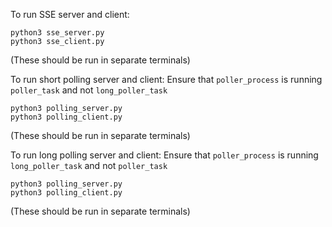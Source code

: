 To run SSE server and client:
```
python3 sse_server.py
python3 sse_client.py
```
(These should be run in separate terminals)

To run short polling server and client:
Ensure that `poller_process` is running `poller_task` and not `long_poller_task`
```
python3 polling_server.py
python3 polling_client.py
```
(These should be run in separate terminals)

To run long polling server and client:
Ensure that `poller_process` is running `long_poller_task` and not `poller_task`
```
python3 polling_server.py
python3 polling_client.py
```
(These should be run in separate terminals)